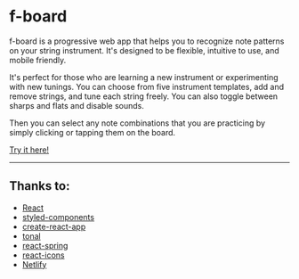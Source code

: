 # f-board

f-board is a progressive web app that helps you to recognize note patterns on your string instrument. It's designed to be flexible, intuitive to use, and mobile friendly.

It's perfect for those who are learning a new instrument or experimenting with new tunings. You can choose from five instrument templates, add and remove strings, and tune each string freely. You can also toggle between sharps and flats and disable sounds.

Then you can select any note combinations that you are practicing by simply clicking or tapping them on the board.

[Try it here!](https://f-board.netlify.com/)

---

## Thanks to:

- [React](https://github.com/facebook/react)
- [styled-components](https://github.com/styled-components/styled-components)
- [create-react-app](https://github.com/facebook/create-react-app)
- [tonal](https://github.com/danigb/tonal)
- [react-spring](https://github.com/react-spring/react-spring)
- [react-icons](https://github.com/react-icons/react-icons)
- [Netlify](https://github.com/netlify)
